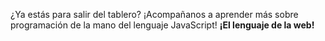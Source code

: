 ¿Ya estás para salir del tablero? ¡Acompañanos a aprender más sobre programación de la mano del lenguaje JavaScript! **¡El lenguaje de la web!**